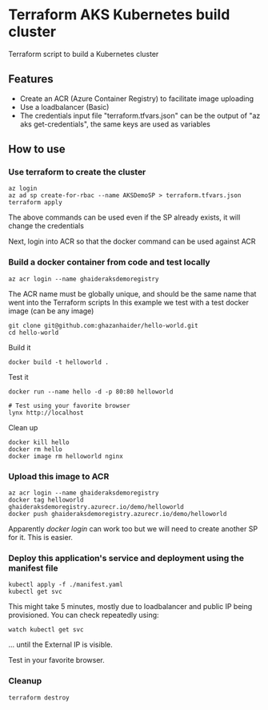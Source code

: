 # Terraform AKS Kubernetes build cluster

Terraform script to build a Kubernetes cluster

## Features

* Create an ACR (Azure Container Registry) to facilitate image uploading
* Use a loadbalancer (Basic)
* The credentials input file "terraform.tfvars.json" can be the output of "az aks get-credentials", the same keys are used as variables

## How to use

### Use terraform to create the cluster

```
az login
az ad sp create-for-rbac --name AKSDemoSP > terraform.tfvars.json
terraform apply
```

The above commands can be used even if the SP already exists, it will change the credentials


Next, login into ACR so that the docker command can be used against ACR

### Build a docker container from code and test locally

```
az acr login --name ghaideraksdemoregistry
```

The ACR name must be globally unique, and should be the same name that went into the Terraform scripts
In this example we test with a test docker image (can be any image)

```
git clone git@github.com:ghazanhaider/hello-world.git
cd hello-world
```

Build it
```
docker build -t helloworld .
```

Test it
```
docker run --name hello -d -p 80:80 helloworld

# Test using your favorite browser
lynx http://localhost
```

Clean up
```
docker kill hello
docker rm hello
docker image rm helloworld nginx
```


### Upload this image to ACR

```
az acr login --name ghaideraksdemoregistry
docker tag helloworld ghaideraksdemoregistry.azurecr.io/demo/helloworld
docker push ghaideraksdemoregistry.azurecr.io/demo/helloworld
```

Apparently *docker login* can work too but we will need to create another SP for it. This is easier.


### Deploy this application's service and deployment using the manifest file

```
kubectl apply -f ./manifest.yaml
kubectl get svc
```

This might take 5 minutes, mostly due to loadbalancer and public IP being provisioned.
You can check repeatedly using:
```
watch kubectl get svc
```
... until the External IP is visible.

Test in your favorite browser.


### Cleanup

```
terraform destroy
```
